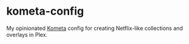# kometa-config

My opinionated [Kometa](https://github.com/Kometa-Team/Kometa) config for creating Netflix-like collections and overlays in Plex.
